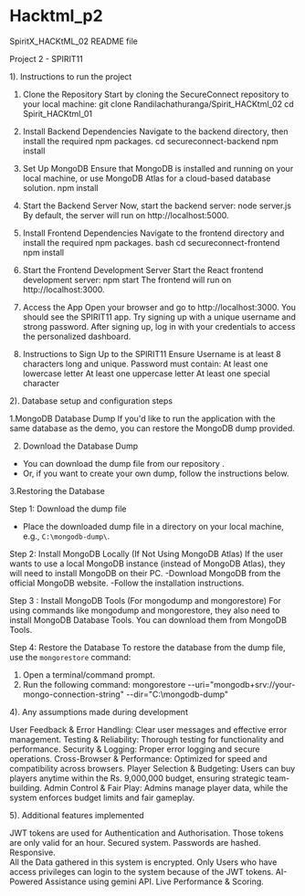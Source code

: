 # Hacktml_p2

SpiritX_HACKtML_02
README file

Project 2 - SPIRIT11 


1).  Instructions to run the project


1. Clone the Repository
Start by cloning the SecureConnect repository to your local machine:
git clone Randilachathuranga/Spirit_HACKtml_02
cd Spirit_HACKtml_01


2. Install Backend Dependencies
Navigate to the backend directory, then install the required npm packages.
cd secureconnect-backend
npm install


3. Set Up MongoDB
Ensure that MongoDB is installed and running on your local machine, or use MongoDB Atlas for a cloud-based database solution.
npm install

4. Start the Backend Server
Now, start the backend server:
node server.js 
By default, the server will run on http://localhost:5000.

5. Install Frontend Dependencies
Navigate to the frontend directory and install the required npm packages.
bash
cd secureconnect-frontend
npm install


6. Start the Frontend Development Server
Start the React frontend development server:
npm start
The frontend will run on http://localhost:3000.


7. Access the App
Open your browser and go to http://localhost:3000.
You should see the SPIRIT11 app.
Try signing up with a unique username and strong password.
After signing up, log in with your credentials to access the personalized dashboard.


8. Instructions to Sign Up to the SPIRIT11
Ensure Username is at least 8 characters long and unique.
Password must contain: 
At least one lowercase letter 
At least one uppercase letter 
At least one special character



2). Database setup and configuration steps

1.MongoDB Database Dump
If you'd like to run the application with the same database as the demo, you can restore the MongoDB dump provided.

2. Download the Database Dump
- You can download the dump file from our repository .
- Or, if you want to create your own dump, follow the instructions below.

3.Restoring the Database

Step 1: Download the dump file
- Place the downloaded dump file in a directory on your local machine, e.g., `C:\mongodb-dump\`.

Step 2: Install MongoDB Locally (If Not Using MongoDB Atlas)
If the user wants to use a local MongoDB instance (instead of MongoDB Atlas), they will need to install MongoDB on their PC.
  -Download MongoDB from the official MongoDB website.
  -Follow the installation instructions.

Step 3 : Install MongoDB Tools (For mongodump and mongorestore)
For using commands like mongodump and mongorestore, they also need to install MongoDB Database Tools. You can download them from MongoDB Tools.

Step 4: Restore the Database
To restore the database from the dump file, use the `mongorestore` command:
1. Open a terminal/command prompt.
2. Run the following command:
   mongorestore --uri="mongodb+srv://your-mongo-connection-string" --dir="C:\mongodb-dump"


4). Any assumptions made during development 


User Feedback & Error Handling: Clear user messages and effective error management.
Testing & Reliability: Thorough testing for functionality and performance.
Security & Logging: Proper error logging and secure operations.
Cross-Browser & Performance: Optimized for speed and compatibility across browsers.
Player Selection & Budgeting: Users can buy players anytime within the Rs. 9,000,000 budget, ensuring strategic team-building.
Admin Control & Fair Play: Admins manage player data, while the system enforces budget limits and fair gameplay.


5). Additional features implemented


JWT tokens are used for Authentication and Authorisation. Those tokens are only valid for an hour.
Secured system. Passwords are hashed.
Responsive.  
All the Data gathered in this system is encrypted.
Only Users who have access privileges can login to the system because of the JWT tokens.
AI-Powered Assistance using gemini API.
Live Performance & Scoring.

